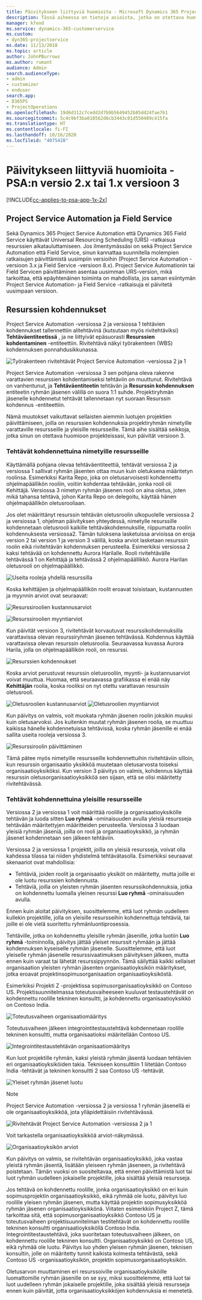 ```yaml
---
title: Päivitykseen liittyviä huomioita - Microsoft Dynamics 365 Project Service Automation -versiosta 2.x tai 1.x versioon 3
description: Tässä aiheessa on tietoja asioista, jotka on otettava huomioon päivitettäessä Project Service Automation -versiosta 2.x tai 1.x versioon 3.
manager: kfend
ms.service: dynamics-365-customerservice
ms.custom:
- dyn365-projectservice
ms.date: 11/13/2018
ms.topic: article
author: JohnPBurrows
ms.author: rumant
audience: Admin
search.audienceType:
- admin
- customizer
- enduser
search.app:
- D365PS
- ProjectOperations
ms.openlocfilehash: 19d6d312c7cedd2d7b9b5649452b85dd24fae761
ms.sourcegitcommit: 5c4c9bf3ba018562d6cb3443c01d550489c415fa
ms.translationtype: HT
ms.contentlocale: fi-FI
ms.lasthandoff: 10/16/2020
ms.locfileid: "4075428"
---
```

# <a name="upgrade-considerations---psa-version-2x-or-1x-to-version-3"></a>Päivitykseen liittyviä huomioita - PSA:n versio 2.x tai 1.x versioon 3
[!INCLUDE[cc-applies-to-psa-app-1x-2x](../includes/cc-applies-to-psa-app-1x-2x.md)]

## <a name="project-service-automation-and-field-service"></a>Project Service Automation ja Field Service
Sekä Dynamics 365 Project Service Automation että Dynamics 365 Field Service käyttävät Universal Resourcing Scheduling (URS) -ratkaisua resurssien aikatauluttamiseen. Jos ilmentymässäsi on sekä Project Service Automation että Field Service, sinun kannattaa suunnitella molempien ratkaisujen päivittämistä uusimpiin versioihin (Project Service Automation -versioon 3.x ja Field Service -versioon 8.x). Project Service Automationin tai Field Servicen päivittäminen asentaa uusimman URS-version, mikä tarkoittaa, että epäyhtenäinen toiminta on mahdollista, jos saman esiintymän Project Service Automation- ja Field Service -ratkaisuja ei päivitetä uusimpaan versioon.

## <a name="resource-assignments"></a>Resurssien kohdennukset
Project Service Automation -versiossa 2 ja versiossa 1 tehtävien kohdennukset tallennettiin alitehtävinä (kutsutaan myös rivitehtäviksi) **Tehtäväentiteetissä** , ja ne liittyivät epäsuorasti **Resurssien kohdentaminen** -entiteettiin. Rivitehtävä näkyi työrakenteen (WBS) kohdennuksen ponnahdusikkunassa.

![Työrakenteen rivitehtävät Project Service Automation -versiossa 2 ja 1](media/upgrade-line-task-01.png)

Project Service Automation -versiossa 3 sen pohjana oleva rakenne varattavien resurssien kohdentamiseksi tehtäviin on muuttunut. Rivitehtävä on vanhentunut, ja **Tehtäväentiteetin** tehtävän ja **Resurssin kohdennuksen** entiteetin ryhmän jäsenen välillä on suora 1:1 suhde. Projektiryhmän jäsenelle kohdennetut tehtävät tallennetaan nyt suoraan Resurssin kohdennus -entiteettiin.  

Nämä muutokset vaikuttavat sellaisten aiemmin luotujen projektien päivittämiseen, joilla on resurssien kohdennuksia projektiryhmän nimetyille varattaville resursseille ja yleisille resursseille. Tämä aihe sisältää seikkoja, jotka sinun on otettava huomioon projekteissasi, kun päivität versioon 3. 

### <a name="tasks-assigned-to-named-resources"></a>Tehtävät kohdennettuina nimetyille resursseille
Käyttämällä pohjana olevaa tehtäväentiteettiä, tehtävät versiossa 2 ja versiossa 1 sallivat ryhmän jäsenten ottaa muun kuin oletuksena määritetyn roolinsa. Esimerkiksi Karita Repo, joka on oletusarvoisesti kohdennettu ohjelmapäällikön rooliin, voitiin kohdentaa tehtävään, jonka rooli oli Kehittäjä. Versiossa 3 nimetyn ryhmän jäsenen rooli on aina oletus, joten mikä tahansa tehtävä, johon Karita Repo on delegoitu, käyttää hänen ohjelmapäällikön oletusrooliaan.

Jos olet määrittänyt resurssin tehtävän oletusroolin ulkopuolelle versiossa 2 ja versiossa 1, ohjelman päivityksen yhteydessä, nimetylle resurssille kohdennetaan oletusrooli kaikille tehtäväkohdennuksille, riippumatta roolin kohdennuksesta versiossa2. Tämän tuloksena lasketuissa arvioissa on eroja version 2 tai version 1 ja version 3 välillä, koska arviot lasketaan resurssin roolin eikä rivitehtävän kohdennuksen perusteella. Esimerkiksi versiossa 2 kaksi tehtävää on kohdennettu Aurora Harilalle. Rooli rivitehtävälle tehtävässä 1 on Kehittäjä ja tehtävässä 2 ohjelmapäällikkö. Aurora Harilan oletusrooli on ohjelmapäällikkö.

![Useita rooleja yhdellä resurssilla](media/upgrade-multiple-roles-02.png)

Koska kehittäjien ja ohjelmapäällikön roolit eroavat toisistaan, kustannusten ja myynnin arviot ovat seuraavat:

![Resurssiroolien kustannusarviot](media/upggrade-cost-estimates-03.png)

![Resurssiroolien myyntiarviot](media/upgrade-sales-estimates-04.png)

Kun päivität versioon 3, rivitehtävät korvautuvat resurssikohdennuksilla varattavissa olevan resurssiryhmän jäsenen tehtävässä. Kohdennus käyttää varattavissa olevan resurssin oletusroolia. Seuraavassa kuvassa Aurora Harila, jolla on ohjelmapäällikön rooli, on resurssi.

![Resurssien kohdennukset](media/resource-assignment-v2-05.png)

Koska arviot perustuvat resurssin oletusrooliin, myynti- ja kustannusarviot voivat muuttua. Huomaa, että seuraavassa grafiikassa ei enää näy **Kehittäjän** roolia, koska rooliksi on nyt otettu varattavan resurssin oletusrooli.

![Oletusroolien kustannusarviot](media/resource-assignment-cost-estimate-06.png)
![Oletusroolien myyntiarviot](media/resource-assignment-sales-estimate-07.png)

Kun päivitys on valmis, voit muokata ryhmän jäsenen roolin joksikin muuksi kuin oletusarvoksi. Jos kuitenkin muutat ryhmän jäsenen roolia, se muuttuu kaikissa hänelle kohdennetuissa tehtävissä, koska ryhmän jäsenille ei enää sallita useita rooleja versiossa 3.

![Resurssiroolin päivittäminen](media/resource-role-assignment-08.png)

Tämä pätee myös nimetyille resursseille kohdennettuihin rivitehtäviin silloin, kun resurssin organisaatio yksikköä muutetaan oletusarvosta toiseksi organisaatioyksiköksi. Kun version 3 päivitys on valmis, kohdennus käyttää resurssin oletusorganisaatioyksikköä sen sijaan, että se olisi määritetty rivitehtävässä.

### <a name="tasks-assigned-to-generic-resources"></a>Tehtävät kohdennettuina yleisille resursseille
Versiossa 2 ja versiossa 1 voit määrittää roolille ja organisaatioyksikölle tehtävän ja luoda sitten **Luo ryhmä** -ominaisuuden avulla yleisiä resursseja tehtävään määritettyjen määritteiden perusteella. Versiossa 3 luodaan yleisiä ryhmän jäseniä, joilla on rooli ja organisaatioyksikkö, ja ryhmän jäsenet kohdennetaan sen jälkeen tehtäviin.

Versiossa 2 ja versiossa 1 projektit, joilla on yleisiä resursseja, voivat olla kahdessa tilassa tai niiden yhdistelmä tehtävätasolla. Esimerkiksi seuraavat skenaariot ovat mahdollisia:

- Tehtäviä, joiden roolit ja organisaatio yksiköt on määritetty, mutta joille ei ole luotu resurssien kohdennusta.
- Tehtäviä, joilla on yleisten ryhmän jäsenten resurssikohdennuksia, jotka on kohdennettu luomalla yleinen resurssi **Luo ryhmä** -ominaisuuden avulla.

Ennen kuin aloitat päivityksen, suosittelemme, että luot ryhmän uudelleen kullekin projektille, jolla on yleisille resursseihin kohdennettuja tehtäviä, tai joille ei ole vielä suoritettu ryhmänluontiprosessia.

Tehtäville, jotka on kohdennettu yleisille ryhmän jäsenille, jotka luotiin **Luo ryhmä** -toiminnolla, päivitys jättää yleiset resurssit ryhmään ja jättää kohdennuksen kyseiselle ryhmän jäsenelle. Suosittelemme, että luot yleiselle ryhmän jäsenelle resurssivaatimuksen päivityksen jälkeen, mutta ennen kuin varaat tai lähetät resurssipyynnön. Tämä säilyttää kaikki sellaiset organisaation yleisten ryhmän jäsenten organisaatioyksikön määritykset, jotka eroavat projektinsopimusorganisaation organisaatioyksiköstä.

Esimerkiksi Projekti Z -projektissa sopimusorganisaatioyksikkö on Contoso US. Projektisuunnitelmassa toteutusvaiheeseen kuuluvat testaustehtävät on kohdennettu roolille tekninen konsultti, ja kohdennettu organisaatioyksikkö on Contoso India.

![Toteutusvaiheen organisaatiomääritys](media/org-unit-assignment-09.png)

Toteutusvaiheen jälkeen integrointitestaustehtävä kohdennetaan roolille tekninen konsultti, mutta organisaatioksi määritellään Contoso US.  

![Integrointitestaustehtävän organisaatiomääritys](media/org-unit-generate-team-10.png)

Kun luot projektille ryhmän, kaksi yleistä ryhmän jäsentä luodaan tehtävien eri organisaatioyksiköiden takia. Tekniseen konsulttiin 1 liitetään Contoso India -tehtävät ja tekninen konsultti 2 saa Contoso US -tehtävät.  

![Yleiset ryhmän jäsenet luotu](media/org-unit-assignments-multiple-resources-11.png)

> [!NOTE]
> Project Service Automation -versiossa 2 ja versiossa 1 ryhmän jäsenellä ei ole organisaatioyksikköä, jota ylläpidettäisiin rivitehtävässä.

![Rivitehtävät Project Service Automation -versiossa 2 ja 1](media/line-tasks-12.png)

Voit tarkastella organisaatioyksikköä arviot-näkymässä. 

![Organisaatioyksikön arviot](media/org-unit-estimates-view-13.png)
 
Kun päivitys on valmis, se rivitehtävän organisaatioyksikkö, joka vastaa yleistä ryhmän jäsentä, lisätään yleiseen ryhmän jäseneen, ja rivitehtävä poistetaan. Tämän vuoksi on suositeltavaa, että ennen päivittämistä luot tai luot ryhmän uudelleen jokaiselle projektille, joka sisältää yleisiä resursseja.

Jos tehtävä on kohdennettu roolille, jonka organisaatioyksikkö on eri kuin sopimusprojektin organisaatioyksikkö, eikä ryhmää ole luotu, päivitys luo roolille yleisen ryhmän jäsenen, mutta käyttää projektin sopimusyksikköä ryhmän jäsenen organisaatioyksikkönä. Viitaten esimerkkiin Project Z, tämä tarkoittaa sitä, että sopimusorganisaatioyksikkö Contoso US ja toteutusvaiheen projektisuunnitelman testitehtävät on kohdennettu roolille tekninen konsultti organisaatioyksiköllä Contoso India. Integrointitestaustehtävä, joka suoritetaan toteutusvaiheen jälkeen, on kohdennettu roolille tekninen konsultti. Organisaatioyksikkö on Contoso US, eikä ryhmää ole luotu. Päivitys luo yhden yleisen ryhmän jäsenen, teknisen konsultin, jolle on määritetty tunnit kaikista kolmesta tehtävästä, sekä Contoso US -organisaatioyksikön, projektin sopimusorganisaatioyksikön.   
 
Oletusarvon muuttaminen eri resurssoiville organisaatioyksiköille luomattomille ryhmän jäsenille on se syy, miksi suosittelemme, että luot tai luot uudelleen ryhmän jokaiselle projektille, joka sisältää yleisiä resursseja ennen kuin päivität, jotta organisaatioyksikköjen kohdennuksia ei menetetä.

